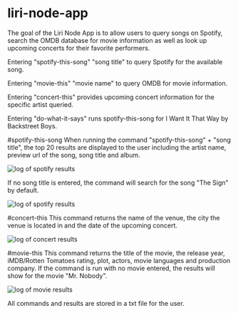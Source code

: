 # liri-node-app

The goal of the Liri Node App is to allow users to query songs on Spotify, search the OMDB database for movie information as well as look up upcoming concerts for their favorite performers.

Entering "spotify-this-song" "song title" to query Spotify for the available song.

Entering "movie-this" "movie name" to query OMDB for movie information.

Entering "concert-this" provides upcoming concert information for the specific artist queried.

Entering "do-what-it-says" runs spotify-this-song for I Want It That Way by Backstreet Boys.

#spotify-this-song
When running the command "spotify-this-song" + "song title", the top 20 results are displayed to the user including the artist name, preview url of the song, song title and album. 

![log of spotify results](https://drive.google.com/file/d/1R255NE-dZn9fNwgRHuLzbbwIGEj-lUn1/view?usp=sharing)

If no song title is entered, the command will search for the song "The Sign" by default.

![log of spotify results](https://drive.google.com/file/d/12wB_qnq_6M9uE9q2APMw91ck2MENpALO/view?usp=sharing)

#concert-this
This command returns the name of the venue, the city the venue is located in and the date of the upcoming concert.

![log of concert results](https://drive.google.com/file/d/1LCltO-mVF6M7QMK0Vx-y0BuPa9tBFnDj/view?usp=sharing)

#movie-this
This command returns the title of the movie, the release year, iMDB/Rotten Tomatoes rating, plot, actors, movie languages and production company. If the command is run with no movie entered, the results will show for the movie "Mr. Nobody".

![log of movie results](https://drive.google.com/file/d/131Scxk2mRjMhLxBmdonoI9kCY9s4l2qk/view?usp=sharing)

All commands and results are stored in a txt file for the user.

